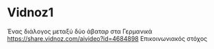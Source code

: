 # Vidnoz1
Ένας διάλογος μεταξύ δύο άβαταρ στα Γερμανικά
https://share.vidnoz.com/aivideo?id=4684898
Επικοινωνιακός στόχος
